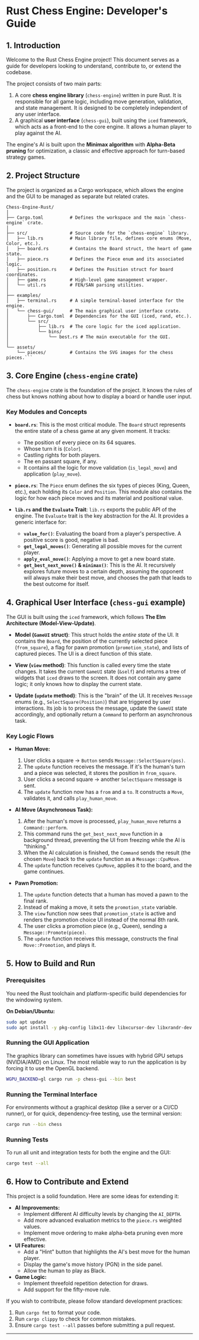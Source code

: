 # Rust Chess Engine: Developer's Guide

## 1. Introduction

Welcome to the Rust Chess Engine project! This document serves as a guide for developers looking to understand, contribute to, or extend the codebase.

The project consists of two main parts:
1.  A core **chess engine library** (`chess-engine`) written in pure Rust. It is responsible for all game logic, including move generation, validation, and state management. It is designed to be completely independent of any user interface.
2.  A graphical **user interface** (`chess-gui`), built using the `iced` framework, which acts as a front-end to the core engine. It allows a human player to play against the AI.

The engine's AI is built upon the **Minimax algorithm** with **Alpha-Beta pruning** for optimization, a classic and effective approach for turn-based strategy games.

## 2. Project Structure

The project is organized as a Cargo workspace, which allows the engine and the GUI to be managed as separate but related crates.

```
Chess-Engine-Rust/
│
├── Cargo.toml          # Defines the workspace and the main `chess-engine` crate.
│
├── src/                # Source code for the `chess-engine` library.
│   ├── lib.rs          # Main library file, defines core enums (Move, Color, etc.).
│   ├── board.rs        # Contains the Board struct, the heart of game state.
│   ├── piece.rs        # Defines the Piece enum and its associated logic.
│   ├── position.rs     # Defines the Position struct for board coordinates.
│   ├── game.rs         # High-level game management wrapper.
│   └── util.rs         # FEN/SAN parsing utilities.
│
├── examples/
│   ├── terminal.rs     # A simple terminal-based interface for the engine.
│   └── chess-gui/      # The main graphical user interface crate.
│       ├── Cargo.toml  # Dependencies for the GUI (iced, rand, etc.).
│       └── src/
│           ├── lib.rs  # The core logic for the iced application.
│           └── bins/
│               └── best.rs # The main executable for the GUI.
│
└── assets/
    └── pieces/         # Contains the SVG images for the chess pieces.```
```

## 3. Core Engine (`chess-engine` crate)

The `chess-engine` crate is the foundation of the project. It knows the rules of chess but knows nothing about how to display a board or handle user input.

### Key Modules and Concepts

*   **`board.rs`**: This is the most critical module. The `Board` struct represents the entire state of a chess game at any given moment. It tracks:
    *   The position of every piece on its 64 squares.
    *   Whose turn it is (`Color`).
    *   Castling rights for both players.
    *   The en passant square, if any.
    *   It contains all the logic for move validation (`is_legal_move`) and application (`play_move`).

*   **`piece.rs`**: The `Piece` enum defines the six types of pieces (King, Queen, etc.), each holding its `Color` and `Position`. This module also contains the logic for how each piece moves and its material and positional value.

*   **`lib.rs` and the `Evaluate` Trait**: `lib.rs` exports the public API of the engine. The `Evaluate` trait is the key abstraction for the AI. It provides a generic interface for:
    *   **`value_for()`**: Evaluating the board from a player's perspective. A positive score is good, negative is bad.
    *   **`get_legal_moves()`**: Generating all possible moves for the current player.
    *   **`apply_eval_move()`**: Applying a move to get a new board state.
    *   **`get_best_next_move()` & `minimax()`**: This is the AI. It recursively explores future moves to a certain depth, assuming the opponent will always make their best move, and chooses the path that leads to the best outcome for itself.

## 4. Graphical User Interface (`chess-gui` example)

The GUI is built using the `iced` framework, which follows **The Elm Architecture (Model-View-Update)**.

*   **Model (`GameUI` struct)**: This struct holds the *entire state* of the UI. It contains the `Board`, the position of the currently selected piece (`from_square`), a flag for pawn promotion (`promotion_state`), and lists of captured pieces. The UI is a direct function of this state.

*   **View (`view` method)**: This function is called every time the state changes. It takes the current `GameUI` state (`&self`) and returns a tree of widgets that `iced` draws to the screen. It does not contain any game logic; it only knows how to display the current state.

*   **Update (`update` method)**: This is the "brain" of the UI. It receives `Message` enums (e.g., `SelectSquare(Position)`) that are triggered by user interactions. Its job is to process the message, update the `GameUI` state accordingly, and optionally return a `Command` to perform an asynchronous task.

### Key Logic Flows

*   **Human Move:**
    1.  User clicks a square -> `Button` sends `Message::SelectSquare(pos)`.
    2.  The `update` function receives the message. If it's the human's turn and a piece was selected, it stores the position in `from_square`.
    3.  User clicks a second square -> another `SelectSquare` message is sent.
    4.  The `update` function now has a `from` and a `to`. It constructs a `Move`, validates it, and calls `play_human_move`.

*   **AI Move (Asynchronous Task):**
    1.  After the human's move is processed, `play_human_move` returns a `Command::perform`.
    2.  This command runs the `get_best_next_move` function in a background thread, preventing the UI from freezing while the AI is "thinking."
    3.  When the AI calculation is finished, the `Command` sends the result (the chosen `Move`) back to the `update` function as a `Message::CpuMove`.
    4.  The `update` function receives `CpuMove`, applies it to the board, and the game continues.

*   **Pawn Promotion:**
    1.  The `update` function detects that a human has moved a pawn to the final rank.
    2.  Instead of making a move, it sets the `promotion_state` variable.
    3.  The `view` function now sees that `promotion_state` is active and renders the promotion choice UI instead of the normal 8th rank.
    4.  The user clicks a promotion piece (e.g., Queen), sending a `Message::Promote(piece)`.
    5.  The `update` function receives this message, constructs the final `Move::Promotion`, and plays it.

## 5. How to Build and Run

### Prerequisites

You need the Rust toolchain and platform-specific build dependencies for the windowing system.

**On Debian/Ubuntu:**
```bash
sudo apt update
sudo apt install -y pkg-config libx11-dev libxcursor-dev libxrandr-dev libxinerama-dev libxi-dev libgl1-mesa-dev libwayland-dev libxkbcommon-dev
```

### Running the GUI Application

The graphics library can sometimes have issues with hybrid GPU setups (NVIDIA/AMD) on Linux. The most reliable way to run the application is by forcing it to use the OpenGL backend.

```bash
WGPU_BACKEND=gl cargo run -p chess-gui --bin best
```

### Running the Terminal Interface

For environments without a graphical desktop (like a server or a CI/CD runner), or for quick, dependency-free testing, use the terminal version:

```bash
cargo run --bin chess
```

### Running Tests

To run all unit and integration tests for both the engine and the GUI:

```bash
cargo test --all
```

## 6. How to Contribute and Extend

This project is a solid foundation. Here are some ideas for extending it:

*   **AI Improvements:**
    *   Implement different AI difficulty levels by changing the `AI_DEPTH`.
    *   Add more advanced evaluation metrics to the `piece.rs` weighted values.
    *   Implement move ordering to make alpha-beta pruning even more effective.
*   **UI Features:**
    *   Add a "Hint" button that highlights the AI's best move for the human player.
    *   Display the game's move history (PGN) in the side panel.
    *   Allow the human to play as Black.
*   **Game Logic:**
    *   Implement threefold repetition detection for draws.
    *   Add support for the fifty-move rule.

If you wish to contribute, please follow standard development practices:
1.  Run `cargo fmt` to format your code.
2.  Run `cargo clippy` to check for common mistakes.
3.  Ensure `cargo test --all` passes before submitting a pull request.

---